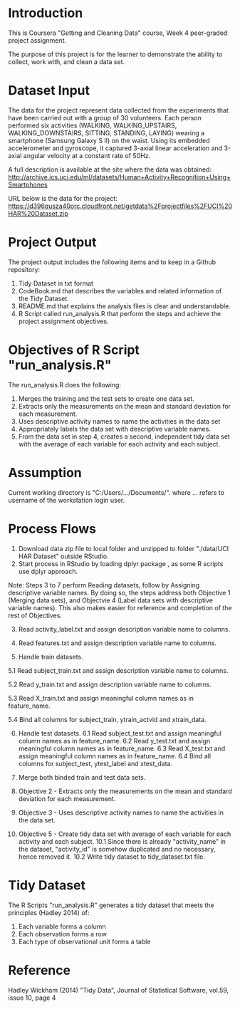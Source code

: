 # Introduction
This is Coursera "Getting and Cleaning Data" course, Week 4 peer-graded project assignment.

The purpose of this project is for the learner to demonstrate the ability to collect, work with, and clean a data set.

# Dataset Input
The data for the project represent data collected from the experiments that have been carried out with a group of 30 volunteers. Each person performed six activities (WALKING, WALKING_UPSTAIRS, WALKING_DOWNSTAIRS, SITTING, STANDING, LAYING) wearing a smartphone (Samsung Galaxy S II) on the waist. Using its embedded accelerometer and gyroscope, it captured 3-axial linear acceleration and 3-axial angular velocity at a constant rate of 50Hz. 

A full description  is available at the site where the data was obtained:
http://archive.ics.uci.edu/ml/datasets/Human+Activity+Recognition+Using+Smartphones

URL below is the data for the project:
https://d396qusza40orc.cloudfront.net/getdata%2Fprojectfiles%2FUCI%20HAR%20Dataset.zip

# Project Output
The project output includes the following items and to keep in a Github repository:
1. Tidy Dataset in txt format
2. CodeBook.md that describes the variables and related information of the Tidy Dataset.
3. README.md that explains the analysis files is clear and understandable.
4. R Script called run_analysis.R that perform the steps and achieve the project assignment objectives.

# Objectives of R Script "run_analysis.R"
The run_analysis.R does the following:
1. Merges the training and the test sets to create one data set.
2. Extracts only the measurements on the mean and standard deviation for each measurement.
3. Uses descriptive activity names to name the activities in the data set
4. Appropriately labels the data set with descriptive variable names.
5. From the data set in step 4, creates a second, independent tidy data set with the average of each variable for each activity and each subject.

# Assumption
Current working directory is "C:/Users/.../Documents/". where ... refers to username of the workstation login user.

# Process Flows
1. Download data zip file to local folder and unzipped to folder "./data/UCI HAR Dataset" outside RStudio.
2. Start process in RStudio by loading dplyr package , as some R scripts use dplyr approach.

Note: Steps 3 to 7 perform Reading datasets, follow by Assigning descriptive variable names. By doing so, the steps address both Objective 1 (Merging data sets), and Objectvie 4 (Label data sets with descriptive variable names).
This also makes easier for reference and completion of the rest of Objectives.

3. Read activity_label.txt and assign description variable name to columns.
4. Read features.txt and assign description variable name to columns.

5. Handle train datasets.

5.1 Read subject_train.txt and assign description variable name to columns.

5.2 Read y_train.txt and assign description variable name to columns.

5.3 Read X_train.txt and assign meaningful column names as in feature_name.

5.4 Bind all columns for subject_train, ytrain_actvid and xtrain_data.

6. Handle test datasets.
6.1 Read subject_test.txt and assign meaningful column names as in feature_name.
6.2 Read y_test.txt and assign meaningful column names as in feature_name.
6.3 Read X_test.txt and assign meaningful column names as in feature_name.
6.4 Bind all columns for subject_test, ytest_label and xtest_data.

7. Merge both binded train and test data sets.
8. Objective 2 - Extracts only the measurements on the mean and standard deviation for each measurement.
9. Objective 3 - Uses descriptive activity names to name the activities in the data set.

10. Objective 5 - Create tidy data set with average of each variable for each activity and each subject.
10.1 Since there is already "activity_name" in the dataset, "activity_id" is somehow duplicated and no necessary, hence removed it.
10.2 Write tidy dataset to tidy_dataset.txt file.

# Tidy Dataset
The R Scripts "run_analysis.R" generates a tidy dataset that meets the principles (Hadley 2014) of: 
1.	Each variable forms a column
2.	Each observation forms a row
3.	Each type of observational unit forms a table

# Reference
Hadley Wickham (2014) "Tidy Data", Journal of Statistical Software, vol.59, issue 10, page 4
